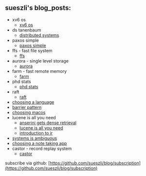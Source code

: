 ## sueszli's blog_posts:

- xv6 os
     - [xv6 os](<./xv6 os/xv6 os>)
- ds tanenbaum
     - [distributed systems](<./ds tanenbaum/distributed systems>)
- paxos simple
     - [paxos simple](<./paxos simple/paxos simple>)
- ffs - fast file system
     - [ffs](<./ffs - fast file system/ffs>)
- aurora - single level storage
     - [aurora](<./aurora - single level storage/aurora>)
- farm - fast remote memory
     - [farm](<./farm - fast remote memory/farm>)
- phd stats
     - [phd stats](<./phd stats/phd stats>)
- raft
     - [raft](./raft/raft)
- [choosing a language](<./choosing a language>)
- [barrier pattern](<./barrier pattern>)
- [choosing macos](<./choosing macos>)
- lucene is all you need
     - [anserini gets dense retrieval](<./lucene is all you need/anserini gets dense retrieval>)
     - [lucene is all you need](<./lucene is all you need/lucene is all you need>)
     - [introduction to ir](<./lucene is all you need/introduction to ir>)
- [systems is ambiguous](<./systems is ambiguous>)
- [choosing a note taking app](<./choosing a note taking app>)
- castor - record replay system
     - [castor](<./castor - record replay system/castor>)

subscribe via github: [https://github.com/sueszli/blog/subscription](https://github.com/sueszli/blog/subscription)
